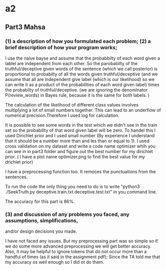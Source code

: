 # a2
## Part3 Mahsa
### (1) a description of how you formulated each problem; (2) a brief description of how your program works; 

I use the naive bayse and assume that the probabbilty of each word given a lablel are independent from each other. So the parobabilty of the truthful/deceptive given words of the sentence (which we call posterior) is proportional to probabilty of all the words given truthful/deceptive (and we assume that all are independent give label (which is our likelihood) so we can write it as a product of the probabilities of each word given label) times the probabilty of truthful/deceptive. (we are ignoring the denominator P(review_words) in Bayes rule, because it is the same for both labels. ) 

The calculation of the likelihood of different class values involves multiplying a lot of small numbers together. This can lead to an underflow of numerical precision.Therefore I used log for calculation.

It is possible to see some words in the test which we didn't see in the train set so the probability of that word given label will be zero. To handel this I used Dirichlet prior and I used small number (By experience I understand that it should be a number more than and les than or equal to 1). I used cross validation on my dataset and write a code name optimizer whih you can see in in part3 folder and figure out the best number for my dirichlet prior. ( I have a plot name optimizer.png to find the best value for my drichlet prior)

I have a preprocessing function too. It remoces the punctuations from the sentences.

To run the code the only thing you need to do is to write "python3 ./SeekTruth.py deceptive.train.txt deceptive.test.txt" in you command line.

The accuracy for this part is 86%.


### (3) and discussion of any problems you faced, any assumptions, simplifications,
and/or design decisions you made.

I have not faced any issues. But my preprocessing part was so simple so if we do some more advanced preprocessing we will get better accuracy. Also, it may be helpful to ignore tokens that do not occur more than a handful of times (as it said in the assignment pdf); Since the TA told me that my accuracy os well enough so I did ot do them.
